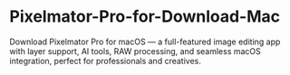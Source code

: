 # Pixelmator-Pro-for-Download-Mac
Download Pixelmator Pro for macOS — a full-featured image editing app with layer support, AI tools, RAW processing, and seamless macOS integration, perfect for professionals and creatives.
